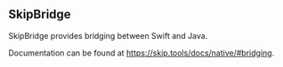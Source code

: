 ## SkipBridge

SkipBridge provides bridging between Swift and Java.

Documentation can be found at https://skip.tools/docs/native/#bridging.

